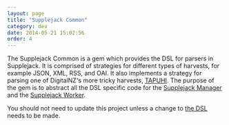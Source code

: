 ```yaml
---
layout: page
title: "Supplejack Common"
category: dev
date: 2014-05-21 15:02:56
order: 4
---
```


The Supplejack Common is a gem which provides the DSL for parsers in Supplejack. It is comprised of strategies for different types of harvests, for example JSON, XML, RSS, and OAI. It also implements a strategy for parsing one of DigitalNZ's more tricky harvests, [TAPUHI](http://tapuhi.natlib.govt.nz/). The purpose of the gem is to abstract all the DSL specific code for the [Supplejack Manager](http://digitalnz.github.io/supplejack/start/supplejack-manager.html) and the [Supplejack Worker](http://digitalnz.github.io/supplejack/start/supplejack-worker.html).

You should not need to update this project unless a change to [the DSL](http://digitalnz.github.io/supplejack/manager/parser-dsl-domain-specific-language.html) needs to be made.
